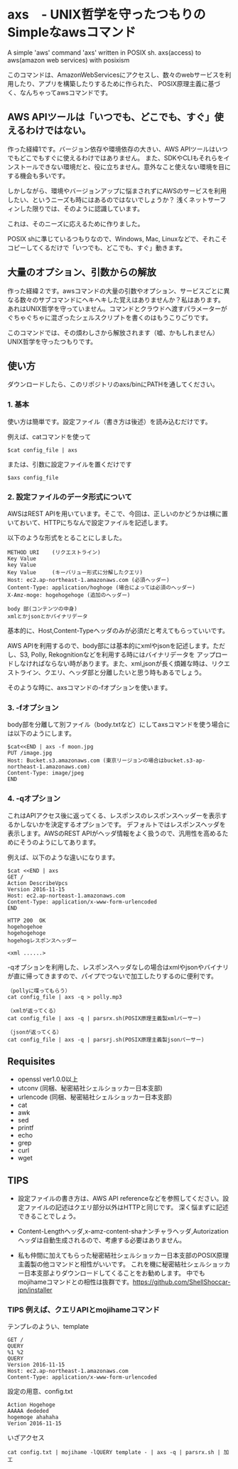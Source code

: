 # axs　- UNIX哲学を守ったつもりのSimpleなawsコマンド
A simple 'aws' command 'axs' written in POSIX sh. axs(access) to aws(amazon web services) with posixism

このコマンドは、AmazonWebServicesにアクセスし、数々のwebサービスを利用したり、アプリを構築したりするために作られた、
POSIX原理主義に基づく、なんちゃってawsコマンドです。

## AWS APIツールは「いつでも、どこでも、すぐ」使えるわけではない。
作った経緯1です。バージョン依存や環境依存の大きい、AWS APIツールはいつでもどこでもすぐに使えるわけではありません。
また、SDKやCLIもそれらをインストールできない環境だと、役に立ちません。意外なこと使えない環境を目にする機会も多いです。

しかしながら、環境やバージョンアップに悩まされずにAWSのサービスを利用したい、というニーズも時にはあるのではないでしょうか？
浅くネットサーフィンした限りでは、そのように認識しています。

これは、そのニーズに応えるために作りました。

POSIX shに準じているつもりなので、Windows, Mac, Linuxなどで、それこそコピーしてくるだけで「いつでも、どこでも、すぐ」動きます。

## 大量のオプション、引数からの解放
作った経緯２です。awsコマンドの大量の引数やオプション、サービスごとに異なる数々のサブコマンドにヘキヘキした覚えはありませんか？私はあります。
あれはUNIX哲学を守っていません。コマンドとクラウドへ渡すパラメーターがぐちゃぐちゃに混ざったシェルスクリプトを書くのはもうこりごりです。

このコマンドでは、その煩わしさから解放されます（嘘、かもしれません）UNIX哲学を守ったつもりです。

## 使い方
ダウンロードしたら、このリポジトリのaxs/binにPATHを通してください。
### 1. 基本
使い方は簡単です。設定ファイル（書き方は後述）を読み込むだけです。

例えば、catコマンドを使って
```
$cat config_file | axs
```
または、引数に設定ファイルを置くだけです
```
$axs config_file
```

### 2. 設定ファイルのデータ形式について
AWSはREST APIを用いています。そこで、今回は、正しいのかどうかは横に置いておいて、HTTPにちなんで設定ファイルを記述します。

以下のような形式をとることにしました。
```
METHOD URI    (リクエストライン)
Key Value
key Value
Key Value     (キーバリュー形式に分解したクエリ)
Host: ec2.ap-northeast-1.amazonaws.com (必須ヘッダー)
Content-Type: application/hoghoge (場合によっては必須のヘッダー)
X-Amz-moge: hogehogehoge (追加のヘッダー)

body 部(コンテンツの中身)
xmlとかjsonとかバイナリデータ
```
基本的に、Host,Content-Typeヘッダのみが必須だと考えてもらっていいです。


AWS APIを利用するので、body部には基本的にxmlやjsonを記述します。ただし、S3, Polly, Rekognitionなどを利用する時にはバイナリデータを
アップロードしなければならない時があります。また、xml,jsonが長く煩雑な時は、リクエストライン、クエリ、ヘッダ部と分離したいと思う時もあるでしょう。

そのような時に、axsコマンドの-fオプションを使います。
### 3. -fオプション
body部を分離して別ファイル（body.txtなど）にしてaxsコマンドを使う場合には以下のようにします。
```
$cat<<END | axs -f moon.jpg
PUT /image.jpg
Host: Bucket.s3.amazonaws.com (東京リージョンの場合はbucket.s3-ap-northeast-1.amazonaws.com)
Content-Type: image/jpeg
END
```

### 4. -qオプション
これはAPIアクセス後に返ってくる、レスポンスのレスポンスヘッダーを表示するかしないかを決定するオプションです。
デフォルトではレスポンスヘッダを表示します。AWSのREST APIがヘッダ情報をよく扱うので、汎用性を高めるためにそうのようにしてあります。

例えば、以下のような違いになります。
```
$cat <<END | axs 
GET /
Action DescribeVpcs
Version 2016-11-15
Host: ec2.ap-norteast-1.amazonaws.com
Content-Type: application/x-www-form-urlencoded
END

HTTP 200  OK
hogehogehoe
hogehogehoge
hogehogレスポンスヘッダー

<xml ......>
```
-qオプションを利用した、レスポンスヘッダなしの場合はxmlやjsonやバイナリが直に帰ってきますので、パイプでつないで加工したりするのに便利です。
```
（pollyに喋ってもらう）
cat config_file | axs -q > polly.mp3

（xmlが返ってくる）
cat config_file | axs -q | parsrx.sh(POSIX原理主義製xmlパーサー)

（jsonが返ってくる）
cat config_file | axs -q | parsrj.sh(POSIX原理主義製jsonパーサー)
```

## Requisites
- openssl ver1.0.0以上
- utconv (同梱、秘密結社シェルショッカー日本支部)
- urlencode (同梱、秘密結社シェルショッカー日本支部)
- cat
- awk
- sed
- printf
- echo
- grep
- curl
- wget

## TIPS
- 設定ファイルの書き方は、AWS API referenceなどを参照してください。設定ファイルの記述はクエリ部分以外はHTTPと同じです。
深く悩まずに記述できることでしょう。

- Content-Lengthヘッダ,x-amz-content-shaナンチャラヘッダ,Autorizationヘッダは自動生成されるので、考慮する必要はありません。

- 私も仲間に加えてもらった秘密結社シェルショッカー日本支部のPOSIX原理主義製の他コマンドと相性がいいです。
これを機に秘密結社シェルショッカー日本支部よりダウンロードしてくることをお勧めします。
中でもmojihameコマンドとの相性は抜群です。https://github.com/ShellShoccar-jpn/installer

### TIPS 例えば、クエリAPIとmojihameコマンド
テンプレのようい、template
```
GET /
QUERY
%1 %2
QUERY
Version 2016-11-15
Host: ec2.ap-northeast-1.amazonaws.com
Content-Type: application/x-www-form-urlencoded
```

設定の用意、config.txt
```
Action Hogehoge
AAAAA dededed
hogemoge ahahaha
Verion 2016-11-15
```

いざアクセス
```
cat config.txt | mojihame -lQUERY template - | axs -q | parsrx.sh | 加工
```

